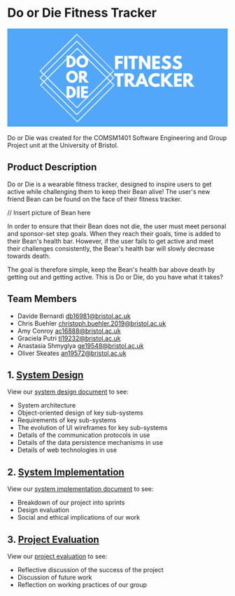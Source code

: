 # Do or Die Fitness Tracker
![logo](/Portfolio/Images/logo.png)
  
Do or Die was created for the COMSM1401 Software Engineering and Group Project unit at the University of Bristol. 

## Product Description
Do or Die is a wearable fitness tracker, designed to inspire users to get active while challenging them to keep their Bean alive! The user's new friend Bean can be found on the face of their fitness tracker. 

 // Insert picture of Bean here
 
In order to ensure that their Bean does not die, the user must meet personal and sponsor-set step goals. When they reach their goals, time is added to their Bean's health bar. However, if the user fails to get active and meet their challenges consistently, the Bean's health bar will slowly decrease towards death. 

The goal is therefore simple, keep the Bean's health bar above death by getting out and getting active. This is Do or Die, do you have what it takes?

## Team Members
* Davide Bernardi <db16981@bristol.ac.uk>
* Chris Buehler <christoph.buehler.2019@bristol.ac.uk>
* Amy Conroy <ac16888@bristol.ac.uk>
* Graciela Putri <tl19232@bristol.ac.uk>
* Anastasia Shmyglya <ge19548@bristol.ac.uk>
* Oliver Skeates <an19572@bristol.ac.uk>

## 1. [System Design](../master/Portfolio/SystemDesign.md)
View our [system design document](../master/Portfolio/SystemDesign.md) to see:
* System architecture
* Object-oriented design of key sub-systems
* Requirements of key sub-systems
* The evolution of UI wireframes for key sub-systems
* Details of the communication protocols in use
* Details of the data persistence mechanisms in use
* Details of web technologies in use

## 2. [System Implementation](../master/Portfolio/SystemImplementation.md)
View our [system implementation document](../master/Portfolio/SystemImplementation.md) to see:
* Breakdown of our project into sprints
* Design evaluation
* Social and ethical implications of our work

## 3. [Project Evaluation](../master/Portfolio/ProjectEvaluation.md)
View our [project evaluation](../master/Portfolio/ProjectEvaluation.md) to see:
* Reflective discussion of the success of the project
* Discussion of future work
* Reflection on working practices of our group
